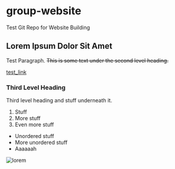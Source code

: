 # group-website
Test Git Repo for Website Building

## Lorem Ipsum Dolor Sit Amet

Test Paragraph. ~~This is some text under the second level heading.~~ 

[test_link](https://github.com/adam-p/markdown-here/wiki/Markdown-Cheatsheet "Cheat Sheet")

### Third Level Heading
Third level heading and stuff underneath it.

1. Stuff
2. More stuff
3. Even more stuff

- Unordered stuff
- More unordered stuff
- Aaaaaah

![lorem](https://github.com/carpentries/carpentries.org/blob/main/images/TheCarpentries-opengraph.png "Test Image")

